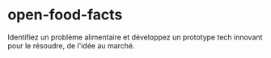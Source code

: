 # open-food-facts
Identifiez un problème alimentaire et développez un prototype tech innovant pour le résoudre, de l'idée au marché.
